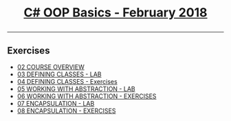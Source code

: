 # <a href="https://softuni.bg/trainings/1842/csharp-oop-basics-february-2018"><p align="center">C# OOP Basics - February 2018<p>
</a>

---

## Exercises
- <a href="https://github.com/inser788/CSharp-OOP-Basics/tree/master/Exercises/02%20COURSE%20OVERVIEW" >02 COURSE OVERVIEW</a>
- <a href="https://github.com/inser788/CSharp-OOP-Basics/tree/master/Exercises/03%20DEFINING%20CLASSES" >03 DEFINING CLASSES - LAB </a>
- <a href="https://github.com/inser788/CSharp-OOP-Basics/tree/master/Exercises/04%20DEFINING%20CLASSES-Exercises" >04 DEFINING CLASSES -    Exercises</a>
- <a href="https://github.com/inser788/CSharp-Fundamentals-OOP-Basics/tree/master/Exercises/05%20WORKING%20WITH%20ABSTRACTION" >05 WORKING WITH ABSTRACTION - LAB</a>
- <a href="https://github.com/inser788/CSharp-Fundamentals-OOP-Basics/tree/master/Exercises/06%20WORKING%20WITH%20ABSTRACTION%20-%20EXERCISES" >06 WORKING WITH ABSTRACTION - EXERCISES</a>
- <a href="https://github.com/inser788/CSharp-Fundamentals-OOP-Basics/tree/master/Exercises/07%20ENCAPSULATION" >07 ENCAPSULATION - LAB</a>
- <a href="https://github.com/inser788/CSharp-Fundamentals-OOP-Basics/tree/master/Exercises/08%20ENCAPSULATION%20-%20EXERCISES" >08 ENCAPSULATION - EXERCISES</a>

